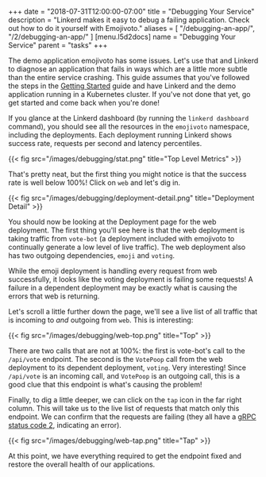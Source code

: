 +++
date = "2018-07-31T12:00:00-07:00"
title = "Debugging Your Service"
description = "Linkerd makes it easy to debug a failing application. Check out how to do it yourself with Emojivoto."
aliases = [
  "/debugging-an-app/",
  "/2/debugging-an-app/"
]
[menu.l5d2docs]
  name = "Debugging Your Service"
  parent = "tasks"
+++

The demo application emojivoto has some issues. Let's use that and Linkerd to
diagnose an application that fails in ways which are a little more subtle than
the entire service crashing. This guide assumes that you've followed the steps in the
[Getting Started](/2/getting-started/) guide and have Linkerd and the demo
application running in a Kubernetes cluster. If you've not done that yet, go get
started and come back when you're done!

If you glance at the Linkerd dashboard (by running the `linkerd dashboard`
command), you should see all the resources in the `emojivoto` namespace,
including the deployments. Each deployment running Linkerd shows success rate,
requests per second and latency percentiles.

{{< fig src="/images/debugging/stat.png" title="Top Level Metrics" >}}

That's pretty neat, but the first thing you might notice is that the success
rate is well below 100%! Click on `web` and let's dig in.

{{< fig src="/images/debugging/deployment-detail.png" title="Deployment Detail" >}}

You should now be looking at the Deployment page for the web deployment. The first
thing you'll see here is that the web deployment is taking traffic from `vote-bot`
(a deployment included with emojivoto to continually generate a low level of
live traffic). The web deployment also has two outgoing dependencies, `emoji`
and `voting`.

While the emoji deployment is handling every request from web successfully, it
looks like the voting deployment is failing some requests! A failure in a dependent
deployment may be exactly what is causing the errors that web is returning.

Let's scroll a little further down the page, we'll see a live list of all
traffic that is incoming to *and* outgoing from `web`. This is interesting:

{{< fig src="/images/debugging/web-top.png" title="Top" >}}

There are two calls that are not at 100%: the first is vote-bot's call to the
`/api/vote` endpoint. The second is the `VotePoop` call from the web deployment to
its dependent deployment, `voting`. Very interesting! Since `/api/vote` is an
incoming call, and `VotePoop` is an outgoing call, this is a good clue that this
endpoint is what's causing the problem!

Finally, to dig a little deeper, we can click on the `tap` icon in the far right
column. This will take us to the live list of requests that match only this
endpoint. We can confirm that the requests are failing (they all have a
[gRPC status code 2](https://godoc.org/google.golang.org/grpc/codes#Code),
indicating an error).

{{< fig src="/images/debugging/web-tap.png" title="Tap" >}}

At this point, we have everything required to get the endpoint fixed and restore
the overall health of our applications.
